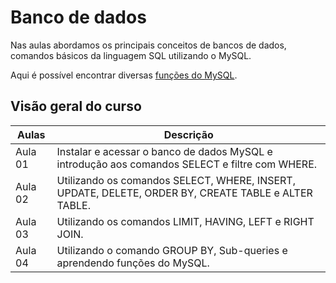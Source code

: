 # Banco de dados

Nas aulas abordamos os principais conceitos de bancos de dados, comandos básicos da linguagem SQL utilizando o MySQL.

Aqui é possível encontrar diversas [funções do MySQL](https://www.w3schools.com/mysql/mysql_ref_functions.asp).

## Visão geral do curso

|Aulas | Descrição | 
|--|--|
|Aula 01|Instalar e acessar o banco de dados MySQL e introdução aos comandos SELECT e filtre com WHERE.|
|Aula 02|Utilizando os comandos SELECT, WHERE, INSERT, UPDATE, DELETE, ORDER BY, CREATE TABLE e ALTER TABLE.|
|Aula 03|Utilizando os comandos LIMIT, HAVING, LEFT e RIGHT JOIN.|
|Aula 04|Utilizando o comando GROUP BY, Sub-queries e aprendendo funções do MySQL.|


